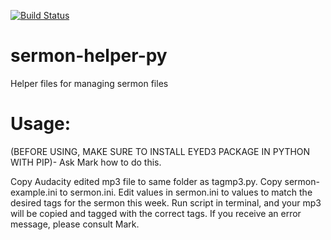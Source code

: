 [![Build Status](https://travis-ci.org/hbcwr/sermon-helper-py.svg?branch=master)](https://travis-ci.org/hbcwr/sermon-helper-py)

# sermon-helper-py
Helper files for managing sermon files



# Usage: 
(BEFORE USING, MAKE SURE TO INSTALL EYED3 PACKAGE IN PYTHON WITH PIP)- Ask Mark how to do this.

Copy Audacity edited mp3 file to same folder as tagmp3.py.
Copy sermon-example.ini to sermon.ini.
Edit values in sermon.ini to values to match the desired tags for the sermon this week. 
Run script in terminal, and your mp3 will be copied and tagged with the correct tags. 
If you receive an error message, please consult Mark. 
